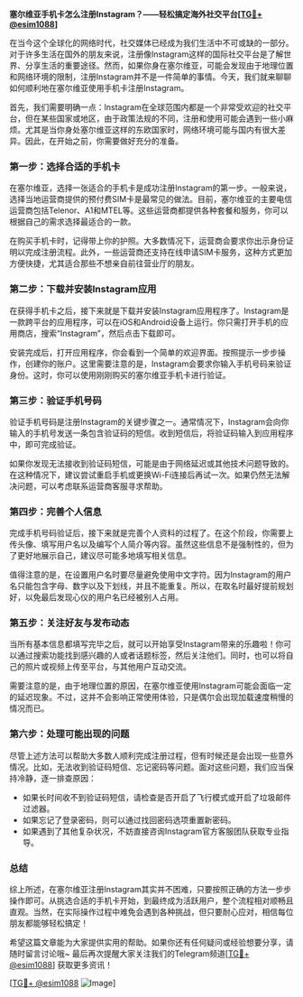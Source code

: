 **塞尔维亚手机卡怎么注册Instagram？——轻松搞定海外社交平台[[TG💪+ @esim1088](https://t.me/s/esim1088)]**

在当今这个全球化的网络时代，社交媒体已经成为我们生活中不可或缺的一部分。对于许多生活在国外的朋友来说，注册像Instagram这样的国际社交平台是了解世界、分享生活的重要途径。然而，如果你身在塞尔维亚，可能会发现由于地理位置和网络环境的限制，注册Instagram并不是一件简单的事情。今天，我们就来聊聊如何顺利地在塞尔维亚使用手机卡注册Instagram。

首先，我们需要明确一点：Instagram在全球范围内都是一个非常受欢迎的社交平台，但在某些国家或地区，由于政策法规的不同，注册和使用可能会遇到一些小麻烦。尤其是当你身处塞尔维亚这样的东欧国家时，网络环境可能与国内有很大差异。因此，在开始之前，你需要做好充分的准备。

### **第一步：选择合适的手机卡**

在塞尔维亚，选择一张适合的手机卡是成功注册Instagram的第一步。一般来说，选择当地运营商提供的预付费SIM卡是最常见的做法。目前，塞尔维亚的主要电信运营商包括Telenor、A1和MTEL等。这些运营商都提供各种套餐和服务，你可以根据自己的需求选择最适合的一款。

在购买手机卡时，记得带上你的护照。大多数情况下，运营商会要求你出示身份证明以完成注册流程。此外，一些运营商还支持在线申请SIM卡服务，这种方式更加方便快捷，尤其适合那些不想亲自前往营业厅的朋友。

### **第二步：下载并安装Instagram应用**

在获得手机卡之后，接下来就是下载并安装Instagram应用程序了。Instagram是一款跨平台的应用程序，可以在iOS和Android设备上运行。你只需打开手机的应用商店，搜索“Instagram”，然后点击下载即可。

安装完成后，打开应用程序，你会看到一个简单的欢迎界面。按照提示一步步操作，创建你的账户。这里需要注意的是，Instagram会要求你输入手机号码来验证身份。这时，你可以使用刚刚购买的塞尔维亚手机卡进行验证。

### **第三步：验证手机号码**

验证手机号码是注册Instagram的关键步骤之一。通常情况下，Instagram会向你输入的手机号发送一条包含验证码的短信。收到短信后，将验证码输入到应用程序中，即可完成验证。

如果你发现无法接收到验证码短信，可能是由于网络延迟或其他技术问题导致的。在这种情况下，建议尝试重启手机或更换Wi-Fi连接后再试一次。如果仍然无法解决问题，可以考虑联系运营商客服寻求帮助。

### **第四步：完善个人信息**

完成手机号码验证后，接下来就是完善个人资料的过程了。在这个阶段，你需要上传头像、填写用户名以及编写个人简介等内容。虽然这些信息不是强制性的，但为了更好地展示自己，建议尽可能多地填写相关信息。

值得注意的是，在设置用户名时要尽量避免使用中文字符。因为Instagram的用户名只能包含字母、数字以及下划线，并且不能重复。所以，在取名时最好提前规划好，以免最后发现心仪的用户名已经被别人占用。

### **第五步：关注好友与发布动态**

当所有基本信息都填写完毕之后，就可以开始享受Instagram带来的乐趣啦！你可以通过搜索功能找到感兴趣的人或者话题标签，然后关注他们。同时，也可以将自己的照片或视频上传至平台，与其他用户互动交流。

需要注意的是，由于地理位置的原因，在塞尔维亚使用Instagram可能会面临一定的延迟现象。不过，这并不会影响正常使用体验，只是偶尔会出现加载速度稍慢的情况而已。

### **第六步：处理可能出现的问题**

尽管上述方法可以帮助大多数人顺利完成注册过程，但有时候还是会出现一些意外情况。比如，无法收到验证码短信、忘记密码等问题。面对这些问题，我们应当保持冷静，逐一排查原因：

- 如果长时间收不到验证码短信，请检查是否开启了飞行模式或开启了垃圾邮件过滤器。
- 如果忘记了登录密码，则可以通过找回密码选项重置新密码。
- 如果遇到了其他复杂状况，不妨直接咨询Instagram官方客服团队获取专业指导。

### **总结**

综上所述，在塞尔维亚注册Instagram其实并不困难，只要按照正确的方法一步步操作即可。从挑选合适的手机卡开始，到最终成为活跃用户，整个流程相对顺畅且直观。当然，在实际操作过程中难免会遇到各种挑战，但只要耐心应对，相信每位朋友都能够轻松搞定！

希望这篇文章能为大家提供实用的帮助。如果你还有任何疑问或经验想要分享，请随时留言讨论哦~ 最后再次提醒大家关注我们的Telegram频道[[TG💪+ @esim1088](https://t.me/s/esim1088)] 获取更多资讯！

[[TG💪+ @esim1088](https://t.me/s/esim1088) ![Image](https://i.postimg.cc/4NQfJmqS/Snipaste-2025-05-13-00-14-12.png)]